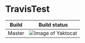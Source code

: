 # TravisTest

Build | Build status
------------ | -------------
Master | ![Image of Yaktocat](https://travis-ci.org/jvjeuc/TravisTest.svg?branch=master)


